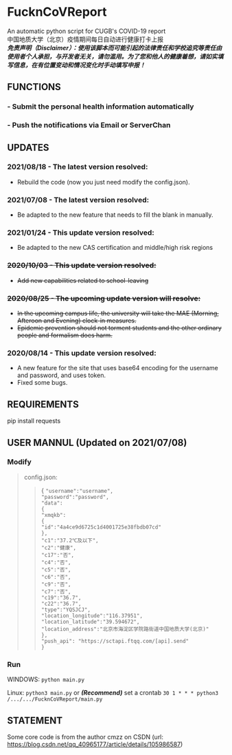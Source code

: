 # FucknCoVReport
An automatic python script for CUGB's COVID-19 report  
中国地质大学（北京）疫情期间每日自动进行健康打卡上报  
***免责声明（Disclaimer）：使用该脚本而可能引起的法律责任和学校追究等责任由使用者个人承担，与开发者无关，请勿滥用。为了您和他人的健康着想，请如实填写信息，在有位置变动和情况变化时手动填写申报！***
## FUNCTIONS
### - **Submit the personal health information automatically**
### - **Push the notifications via Email or ServerChan**
## UPDATES
### **2021/08/18 - The latest version resolved:**
- Rebuild the code (now you just need modify the config.json).
### **2021/07/08 - The latest version resolved:**
- Be adapted to the new feature that needs to fill the blank in manually.
### **2021/01/24 - This update version resolved:**
- Be adapted to the new CAS certification and middle/high risk regions
### **~~2020/10/03 - This update version resolved:~~**
- ~~Add new capabilities related to school-leaving~~
### **~~2020/08/25 - The upcoming update version will resolve:~~**  
- ~~In the upcoming campus life, the university will take the MAE (Morning, Afteroon and Evening) clock-in measures.~~
- ~~Epidemic prevention should not torment students and the other ordinary people and formalism does harm.~~  
### **2020/08/14 - This update version resolved:**  
- A new feature for the site that uses base64 encoding for the username and password, and uses token.
- Fixed some bugs.
## REQUIREMENTS
pip install requests
## USER MANNUL (Updated on 2021/07/08)
### Modify
>config.json:  
>>  
>>{
>>        ```"username":"username",```  
>>        ```"password":"password",```  
>>        ```"data":```  
>>        ```{```  
>>                ```"xmqkb":```  
>>                ```{```  
>>                        ```"id":"4a4ce9d6725c1d4001725e38fbdb07cd"```  
>>                ```},```  
>>                ```"c1":"37.2℃及以下",```  
>>                ```"c2":"健康",```  
>>                ```"c17":"否",```  
>>                ```"c4":"否",```  
>>                ```"c5":"否",```  
>>                ```"c6":"否",```  
>>                ```"c9":"否",```  
>>                ```"c7":"否",```  
>>                ```"c19":"36.7",```  
>>                ```"c22":"36.7",```  
>>                ```"type":"YQSJCJ",```  
>>                ```"location_longitude":"116.37951",```  
>>                ```"location_latitude":"39.594672",```  
>>                ```"location_address":"北京市海淀区学院路街道中国地质大学(北京)"```  
>>        ```},```  
>>        ```"push_api": "https://sctapi.ftqq.com/[api].send"```  
>>```}```  
### Run
WINDOWS:  ```python main.py```

Linux:  ```python3 main.py``` or ***(Recommend)*** set a crontab  ```30 1 * * * python3 /.../.../FucknCoVReport/main.py```
## STATEMENT
Some core code is from the author cmzz on CSDN (url: https://blog.csdn.net/qq_40965177/article/details/105986587)
